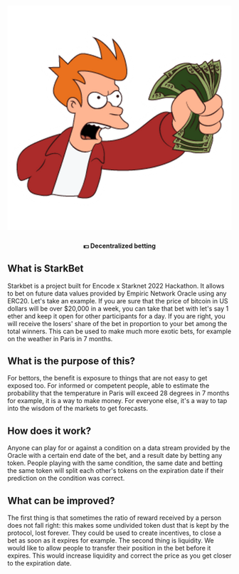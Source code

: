 <h1 align="center">
  <br>
  <img src="/logo.png?raw=true" alt="Shut Up and Take my Money" width="512">
  <br>
</h1>

<h4 align="center">💵 Decentralized betting</h4>

## What is StarkBet
Starkbet is a project built for Encode x Starknet 2022 Hackathon. It allows to bet on future data values provided by Empiric Network Oracle using any ERC20. Let's take an example. If you are sure that the price of bitcoin in US dollars will be over $20,000 in a week, you can take that bet with let's say 1 ether and keep it open for other participants for a day. If you are right, you will receive the losers' share of the bet in proportion to your bet among the total winners. This can be used to make much more exotic bets, for example on the weather in Paris in 7 months. 

## What is the purpose of this?
For bettors, the benefit is exposure to things that are not easy to get exposed too.
For informed or competent people, able to estimate the probability that the temperature in Paris will exceed 28 degrees in 7 months for example, it is a way to make money.
For everyone else, it's a way to tap into the wisdom of the markets to get forecasts.

## How does it work?
Anyone can play for or against a condition on a data stream provided by the Oracle with a certain end date of the bet, and a result date by betting any token. People playing with the same condition, the same date and betting the same token will split each other's tokens on the expiration date if their prediction on the condition was correct.

## What can be improved?
The first thing is that sometimes the ratio of reward received by a person does not fall right: this makes some undivided token dust that is kept by the protocol, lost forever. They could be used to create incentives, to close a bet as soon as it expires for example.
The second thing is liquidity. We would like to allow people to transfer their position in the bet before it expires. This would increase liquidity and correct the price as you get closer to the expiration date.